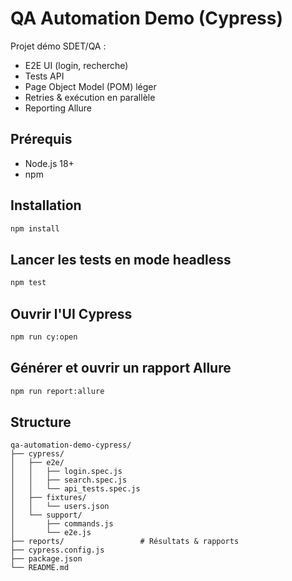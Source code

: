 # QA Automation Demo (Cypress) 

Projet démo SDET/QA :
- E2E UI (login, recherche)
- Tests API
- Page Object Model (POM) léger
- Retries & exécution en parallèle
- Reporting Allure

## Prérequis
- Node.js 18+
- npm

## Installation
```bash
npm install
```

## Lancer les tests en mode headless
```bash
npm test
```

## Ouvrir l'UI Cypress
```bash
npm run cy:open
```

## Générer et ouvrir un rapport Allure
```bash
npm run report:allure
```

## Structure
```
qa-automation-demo-cypress/
├── cypress/
│   ├── e2e/
│   │   ├── login.spec.js
│   │   ├── search.spec.js
│   │   └── api_tests.spec.js
│   ├── fixtures/
│   │   └── users.json
│   └── support/
│       ├── commands.js
│       └── e2e.js
├── reports/                 # Résultats & rapports
├── cypress.config.js
├── package.json
└── README.md
```
